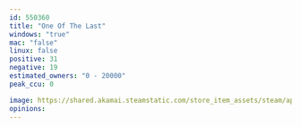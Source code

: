 ```yaml
---
id: 550360
title: "One Of The Last"
windows: "true"
mac: "false"
linux: false
positive: 31
negative: 19
estimated_owners: "0 - 20000"
peak_ccu: 0

image: https://shared.akamai.steamstatic.com/store_item_assets/steam/apps/550360/header.jpg?t=1513873258
opinions:
---
```

